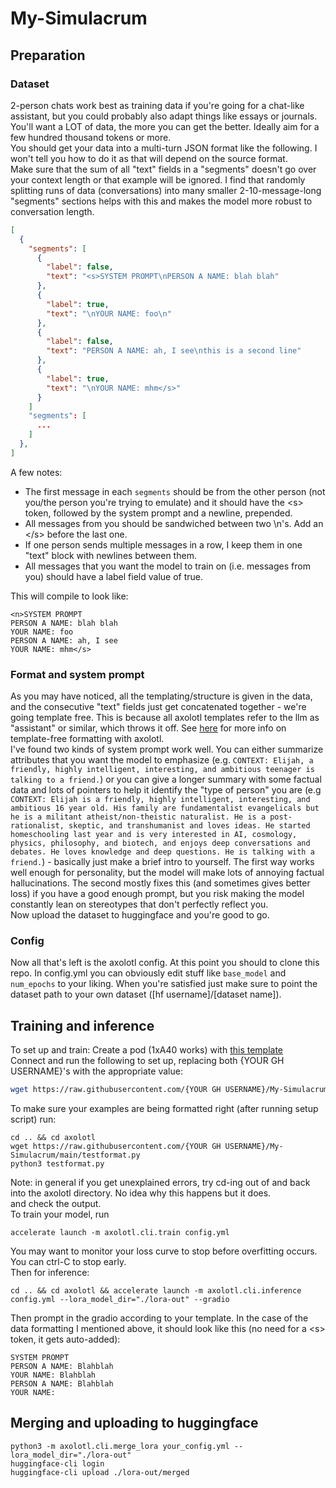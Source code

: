 # My-Simulacrum
## Preparation
### Dataset
2-person chats work best as training data if you're going for a chat-like assistant, but you could probably also adapt things like essays or journals. You'll want a LOT of data, the more you can get the better. Ideally aim for a few hundred thousand tokens or more.  
You should get your data into a multi-turn JSON format like the following. I won't tell you how to do it as that will depend on the source format.  
Make sure that the sum of all "text" fields in a "segments" doesn't go over your context length or that example will be ignored. I find that randomly splitting runs of data (conversations) into many smaller 2-10-message-long "segments" sections helps with this and makes the model more robust to conversation length.  
```json
[
  {
    "segments": [
      {
        "label": false,
        "text": "<s>SYSTEM PROMPT\nPERSON A NAME: blah blah"
      },
      {
        "label": true,
        "text": "\nYOUR NAME: foo\n"
      },
      {
        "label": false,
        "text": "PERSON A NAME: ah, I see\nthis is a second line"
      },
      {
        "label": true,
        "text": "\nYOUR NAME: mhm</s>"
      }
    ]
    "segments": [
      ...
    ]
  },
]
```
A few notes:
- The first message in each `segments` should be from the other person (not you/the person you're trying to emulate) and it should have the \<s\> token, followed by the system prompt and a newline, prepended.
- All messages from you should be sandwiched between two \n's. Add an \</s\> before the last one.
- If one person sends multiple messages in a row, I keep them in one "text" block with newlines between them.
- All messages that you want the model to train on (i.e. messages from you) should have a label field value of true.

This will compile to look like:  
```
<n>SYSTEM PROMPT
PERSON A NAME: blah blah
YOUR NAME: foo
PERSON A NAME: ah, I see
YOUR NAME: mhm</s>
```
### Format and system prompt
As you may have noticed, all the templating/structure is given in the data, and the consecutive "text" fields just get concatenated together - we're going template free. This is because all axolotl templates refer to the llm as "assistant" or similar, which throws it off. See [here](https://openaccess-ai-collective.github.io/axolotl/docs/input_output.html) for more info on template-free formatting with axolotl.  
I've found two kinds of system prompt work well. You can either summarize attributes that you want the model to emphasize (e.g. `CONTEXT: Elijah, a friendly, highly intelligent, interesting, and ambitious teenager is talking to a friend.`) or you can give a longer summary with some factual data and lots of pointers to help it identify the "type of person" you are (e.g `CONTEXT: Elijah is a friendly, highly intelligent, interesting, and ambitious 16 year old. His family are fundamentalist evangelicals but he is a militant atheist/non-theistic naturalist. He is a post-rationalist, skeptic, and transhumanist and loves ideas. He started homeschooling last year and is very interested in AI, cosmology, physics, philosophy, and biotech, and enjoys deep conversations and debates. He loves knowledge and deep questions. He is talking with a friend.`) - basically just make a brief intro to yourself. The first way works well enough for personality, but the model will make lots of annoying factual hallucinations. The second mostly fixes this (and sometimes gives better loss) if you have a good enough prompt, but you risk making the model constantly lean on stereotypes that don't perfectly reflect you.  
Now upload the dataset to huggingface and you're good to go.
### Config
Now all that's left is the axolotl config. At this point you should to clone this repo. In config.yml you can obviously edit stuff like `base_model` and `num_epochs` to your liking. When you're satisfied just make sure to point the dataset path to your own dataset ([hf username]/[dataset name]).  
## Training and inference
To set up and train:
Create a pod (1xA40 works) with [this template](https://www.runpod.io/console/gpu-cloud?template=v2ickqhz9s&ref=6i7fkpdz)  
Connect and run the following to set up, replacing both {YOUR GH USERNAME}'s with the appropriate value:  
```bash
wget https://raw.githubusercontent.com/{YOUR GH USERNAME}/My-Simulacrum/main/run.bash && bash run.bash {YOUR GH USERNAME}
```
To make sure your examples are being formatted right (after running setup script) run:  
```
cd .. && cd axolotl
wget https://raw.githubusercontent.com/{YOUR GH USERNAME}/My-Simulacrum/main/testformat.py
python3 testformat.py
```
Note: in general if you get unexplained errors, try cd-ing out of and back into the axolotl directory. No idea why this happens but it does.  
and check the output.  
To train your model, run 
```
accelerate launch -m axolotl.cli.train config.yml
```
You may want to monitor your loss curve to stop before overfitting occurs. You can ctrl-C to stop early.  
Then for inference:
```
cd .. && cd axolotl && accelerate launch -m axolotl.cli.inference config.yml --lora_model_dir="./lora-out" --gradio
```
Then prompt in the gradio according to your template. In the case of the data formatting I mentioned above, it should look like this (no need for a \<s\> token, it gets auto-added):
```
SYSTEM PROMPT
PERSON A NAME: Blahblah
YOUR NAME: Blahblah
PERSON A NAME: Blahblah
YOUR NAME:
```
## Merging and uploading to huggingface
```
python3 -m axolotl.cli.merge_lora your_config.yml --lora_model_dir="./lora-out"
huggingface-cli login
huggingface-cli upload ./lora-out/merged
```

